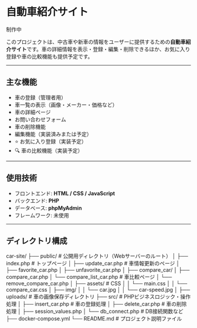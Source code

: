 # 自動車紹介サイト

制作中

このプロジェクトは、中古車や新車の情報をユーザーに提供するための**自動車紹介サイト**です。車の詳細情報を表示・登録・編集・削除できるほか、お気に入り登録や車の比較機能も提供予定です。

---

## 主な機能

- 車の登録（管理者用）
- 車一覧の表示（画像・メーカー・価格など）
- 車の詳細ページ
- お問い合わせフォーム
- 車の削除機能
- 編集機能（実装済みまたは予定）
- ⭐ お気に入り登録（実装予定）
- 🔍 車の比較機能（実装予定）

---

## 使用技術

- フロントエンド: **HTML / CSS / JavaScript**
- バックエンド: **PHP**
- データベース: **phpMyAdmin**
- フレームワーク: 未使用

---

## ディレクトリ構成
car-site/
├── public/                     # 公開用ディレクトリ（Webサーバーのルート） 
│   ├── index.php               # トップページ 
│   ├── update_car.php          # 車情報更新のページ 
│   ├── favorite_car.php 
│   ├── unfavorite_car.php 
│   ├── compare_car/ 
│   ├── compare_car.php 
│   └── compare_list_car.php    # 車比較ページ 
│   └── remove_compare_car.php 
│   ├── assets/                 # CSS 
│   │     └── main.css 
│   │     └── compare_car.css 
│   ├── img/ 
│   │     └── car.jpg 
│   │     └── car-speed.jpg 
│   ├── uploads/                # 車の画像保存ディレクトリ 
├── src/                        # PHPビジネスロジック・操作処理 
│   ├── insert_car.php          # 車の登録処理 
│   ├── delete_car.php          # 車の削除処理 
│   ├── session_values.php 
│   └── db_connect.php          # DB接続関数など 
├── docker-compose.yml 
└── README.md                   # プロジェクト説明ファイル 